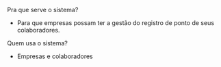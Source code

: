Pra que serve o sistema?
* Para que empresas possam ter a gestão do registro de ponto de seus colaboradores.

Quem usa o sistema?
* Empresas e colaboradores




  